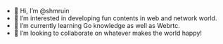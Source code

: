 - 👋 Hi, I’m @shmruin
- 👀 I’m interested in developing fun contents in web and network world.
- 🌱 I’m currently learning Go knowledge as well as Webrtc.
- 💞️ I’m looking to collaborate on whatever makes the world happy!

<!---
shmruin/shmruin is a ✨ special ✨ repository because its `README.md` (this file) appears on your GitHub profile.
You can click the Preview link to take a look at your changes.
--->
